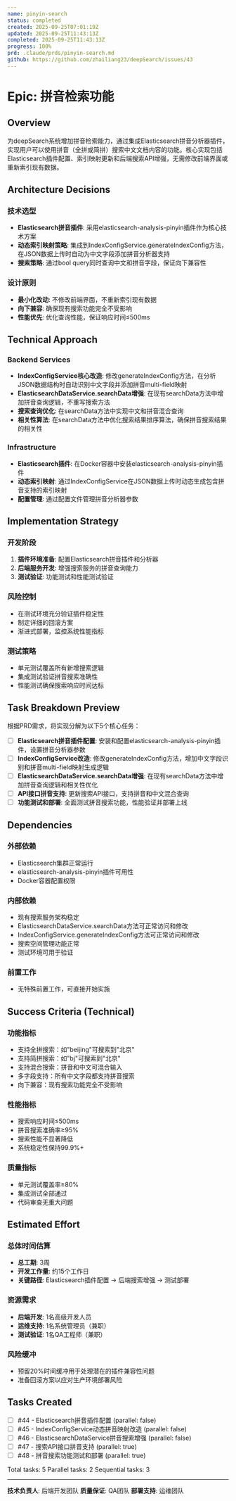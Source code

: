 ```yaml
---
name: pinyin-search
status: completed
created: 2025-09-25T07:01:19Z
updated: 2025-09-25T11:43:13Z
completed: 2025-09-25T11:43:13Z
progress: 100%
prd: .claude/prds/pinyin-search.md
github: https://github.com/zhailiang23/deepSearch/issues/43
---
```


# Epic: 拼音检索功能

## Overview
为deepSearch系统增加拼音检索能力，通过集成Elasticsearch拼音分析器插件，实现用户可以使用拼音（全拼或简拼）搜索中文文档内容的功能。核心实现包括Elasticsearch插件配置、索引映射更新和后端搜索API增强，无需修改前端界面或重新索引现有数据。

## Architecture Decisions

### 技术选型
- **Elasticsearch拼音插件**: 采用elasticsearch-analysis-pinyin插件作为核心技术方案
- **动态索引映射策略**: 集成到IndexConfigService.generateIndexConfig方法，在JSON数据上传时自动为中文字段添加拼音分析器支持
- **搜索策略**: 通过bool query同时查询中文和拼音字段，保证向下兼容性

### 设计原则
- **最小化改动**: 不修改前端界面，不重新索引现有数据
- **向下兼容**: 确保现有搜索功能完全不受影响
- **性能优先**: 优化查询性能，保证响应时间≤500ms

## Technical Approach

### Backend Services
- **IndexConfigService核心改造**: 修改generateIndexConfig方法，在分析JSON数据结构时自动识别中文字段并添加拼音multi-field映射
- **ElasticsearchDataService.searchData增强**: 在现有searchData方法中增加拼音查询逻辑，不重写搜索方法
- **搜索查询优化**: 在searchData方法中实现中文和拼音混合查询
- **相关性算法**: 在searchData方法中优化搜索结果排序算法，确保拼音搜索结果的相关性

### Infrastructure
- **Elasticsearch插件**: 在Docker容器中安装elasticsearch-analysis-pinyin插件
- **动态索引映射**: 通过IndexConfigService在JSON数据上传时动态生成包含拼音支持的索引映射
- **配置管理**: 通过配置文件管理拼音分析器参数

## Implementation Strategy

### 开发阶段
1. **插件环境准备**: 配置Elasticsearch拼音插件和分析器
2. **后端服务开发**: 增强搜索服务的拼音查询能力
3. **测试验证**: 功能测试和性能测试验证

### 风险控制
- 在测试环境充分验证插件稳定性
- 制定详细的回滚方案
- 渐进式部署，监控系统性能指标

### 测试策略
- 单元测试覆盖所有新增搜索逻辑
- 集成测试验证拼音搜索准确性
- 性能测试确保搜索响应时间达标

## Task Breakdown Preview
根据PRD需求，将实现分解为以下5个核心任务：

- [ ] **Elasticsearch拼音插件配置**: 安装和配置elasticsearch-analysis-pinyin插件，设置拼音分析器参数
- [ ] **IndexConfigService改造**: 修改generateIndexConfig方法，增加中文字段识别和拼音multi-field映射生成逻辑
- [ ] **ElasticsearchDataService.searchData增强**: 在现有searchData方法中增加拼音查询逻辑和相关性优化
- [ ] **API接口拼音支持**: 更新搜索API接口，支持拼音和中文混合查询
- [ ] **功能测试和部署**: 全面测试拼音搜索功能，性能验证并部署上线

## Dependencies

### 外部依赖
- Elasticsearch集群正常运行
- elasticsearch-analysis-pinyin插件可用性
- Docker容器配置权限

### 内部依赖
- 现有搜索服务架构稳定
- ElasticsearchDataService.searchData方法可正常访问和修改
- IndexConfigService.generateIndexConfig方法可正常访问和修改
- 搜索空间管理功能正常
- 测试环境可用于验证

### 前置工作
- 无特殊前置工作，可直接开始实施

## Success Criteria (Technical)

### 功能指标
- 支持全拼搜索：如"beijing"可搜索到"北京"
- 支持简拼搜索：如"bj"可搜索到"北京"
- 支持混合搜索：拼音和中文可混合输入
- 多字段支持：所有中文字段都支持拼音搜索
- 向下兼容：现有搜索功能完全不受影响

### 性能指标
- 搜索响应时间≤500ms
- 拼音搜索准确率≥95%
- 搜索性能不显著降低
- 系统稳定性保持99.9%+

### 质量指标
- 单元测试覆盖率≥80%
- 集成测试全部通过
- 代码审查无重大问题

## Estimated Effort

### 总体时间估算
- **总工期**: 3周
- **开发工作量**: 约15个工作日
- **关键路径**: Elasticsearch插件配置 → 后端搜索增强 → 测试部署

### 资源需求
- **后端开发**: 1名高级开发人员
- **运维支持**: 1名系统管理员（兼职）
- **测试验证**: 1名QA工程师（兼职）

### 风险缓冲
- 预留20%时间缓冲用于处理潜在的插件兼容性问题
- 准备回滚方案以应对生产环境部署风险

## Tasks Created
- [ ] #44 - Elasticsearch拼音插件配置 (parallel: false)
- [ ] #45 - IndexConfigService动态拼音映射改造 (parallel: false)
- [ ] #46 - ElasticsearchDataService拼音搜索增强 (parallel: false)
- [ ] #47 - 搜索API接口拼音支持 (parallel: true)
- [ ] #48 - 拼音搜索功能测试和部署 (parallel: true)

Total tasks: 5
Parallel tasks: 2
Sequential tasks: 3

---

**技术负责人**: 后端开发团队
**质量保证**: QA团队
**部署支持**: 运维团队